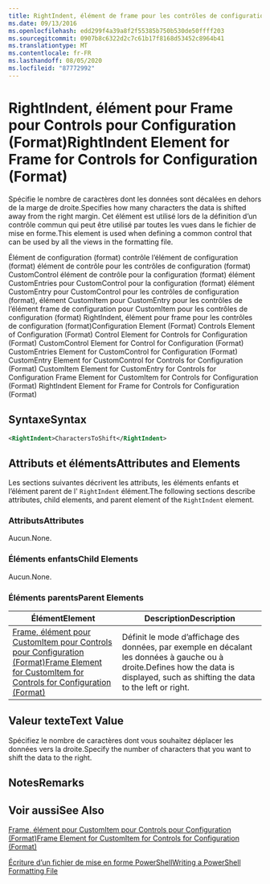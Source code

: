 ```yaml
---
title: RightIndent, élément de frame pour les contrôles de configuration (format) | Microsoft Docs
ms.date: 09/13/2016
ms.openlocfilehash: edd299f4a39a8f2f55385b750b530de50ffff203
ms.sourcegitcommit: 0907b8c6322d2c7c61b17f8168d53452c8964b41
ms.translationtype: MT
ms.contentlocale: fr-FR
ms.lasthandoff: 08/05/2020
ms.locfileid: "87772992"
---
```

# <a name="rightindent-element-for-frame-for-controls-for-configuration-format"></a><span data-ttu-id="2c582-102">RightIndent, élément pour Frame pour Controls pour Configuration (Format)</span><span class="sxs-lookup"><span data-stu-id="2c582-102">RightIndent Element for Frame for Controls for Configuration (Format)</span></span>

<span data-ttu-id="2c582-103">Spécifie le nombre de caractères dont les données sont décalées en dehors de la marge de droite.</span><span class="sxs-lookup"><span data-stu-id="2c582-103">Specifies how many characters the data is shifted away from the right margin.</span></span> <span data-ttu-id="2c582-104">Cet élément est utilisé lors de la définition d’un contrôle commun qui peut être utilisé par toutes les vues dans le fichier de mise en forme.</span><span class="sxs-lookup"><span data-stu-id="2c582-104">This element is used when defining a common control that can be used by all the views in the formatting file.</span></span>

<span data-ttu-id="2c582-105">Élément de configuration (format) contrôle l’élément de configuration (format) élément de contrôle pour les contrôles de configuration (format) CustomControl élément de contrôle pour la configuration (format) élément CustomEntries pour CustomControl pour la configuration (format) élément CustomEntry pour CustomControl pour les contrôles de configuration (format), élément CustomItem pour CustomEntry pour les contrôles de l’élément frame de configuration pour CustomItem pour les contrôles de configuration (format) RightIndent, élément pour frame pour les contrôles de configuration (format)</span><span class="sxs-lookup"><span data-stu-id="2c582-105">Configuration Element (Format) Controls Element of Configuration (Format) Control Element for Controls for Configuration (Format) CustomControl Element for Control for Configuration (Format) CustomEntries Element for CustomControl for Configuration (Format) CustomEntry Element for CustomControl for Controls for Configuration (Format) CustomItem Element for CustomEntry for Controls for Configuration Frame Element for CustomItem for Controls for Configuration (Format) RightIndent Element for Frame for Controls for Configuration (Format)</span></span>

## <a name="syntax"></a><span data-ttu-id="2c582-106">Syntaxe</span><span class="sxs-lookup"><span data-stu-id="2c582-106">Syntax</span></span>

```xml
<RightIndent>CharactersToShift</RightIndent>
```

## <a name="attributes-and-elements"></a><span data-ttu-id="2c582-107">Attributs et éléments</span><span class="sxs-lookup"><span data-stu-id="2c582-107">Attributes and Elements</span></span>

<span data-ttu-id="2c582-108">Les sections suivantes décrivent les attributs, les éléments enfants et l’élément parent de l' `RightIndent` élément.</span><span class="sxs-lookup"><span data-stu-id="2c582-108">The following sections describe attributes, child elements, and parent element of the `RightIndent` element.</span></span>

### <a name="attributes"></a><span data-ttu-id="2c582-109">Attributs</span><span class="sxs-lookup"><span data-stu-id="2c582-109">Attributes</span></span>

<span data-ttu-id="2c582-110">Aucun.</span><span class="sxs-lookup"><span data-stu-id="2c582-110">None.</span></span>

### <a name="child-elements"></a><span data-ttu-id="2c582-111">Éléments enfants</span><span class="sxs-lookup"><span data-stu-id="2c582-111">Child Elements</span></span>

<span data-ttu-id="2c582-112">Aucun.</span><span class="sxs-lookup"><span data-stu-id="2c582-112">None.</span></span>

### <a name="parent-elements"></a><span data-ttu-id="2c582-113">Éléments parents</span><span class="sxs-lookup"><span data-stu-id="2c582-113">Parent Elements</span></span>

|<span data-ttu-id="2c582-114">Élément</span><span class="sxs-lookup"><span data-stu-id="2c582-114">Element</span></span>|<span data-ttu-id="2c582-115">Description</span><span class="sxs-lookup"><span data-stu-id="2c582-115">Description</span></span>|
|-------------|-----------------|
|[<span data-ttu-id="2c582-116">Frame, élément pour CustomItem pour Controls pour Configuration (Format)</span><span class="sxs-lookup"><span data-stu-id="2c582-116">Frame Element for CustomItem for Controls for Configuration (Format)</span></span>](./frame-element-for-customitem-for-controls-for-configuration-format.md)|<span data-ttu-id="2c582-117">Définit le mode d’affichage des données, par exemple en décalant les données à gauche ou à droite.</span><span class="sxs-lookup"><span data-stu-id="2c582-117">Defines how the data is displayed, such as shifting the data to the left or right.</span></span>|

## <a name="text-value"></a><span data-ttu-id="2c582-118">Valeur texte</span><span class="sxs-lookup"><span data-stu-id="2c582-118">Text Value</span></span>

<span data-ttu-id="2c582-119">Spécifiez le nombre de caractères dont vous souhaitez déplacer les données vers la droite.</span><span class="sxs-lookup"><span data-stu-id="2c582-119">Specify the number of characters that you want to shift the data to the right.</span></span>

## <a name="remarks"></a><span data-ttu-id="2c582-120">Notes</span><span class="sxs-lookup"><span data-stu-id="2c582-120">Remarks</span></span>

## <a name="see-also"></a><span data-ttu-id="2c582-121">Voir aussi</span><span class="sxs-lookup"><span data-stu-id="2c582-121">See Also</span></span>

[<span data-ttu-id="2c582-122">Frame, élément pour CustomItem pour Controls pour Configuration (Format)</span><span class="sxs-lookup"><span data-stu-id="2c582-122">Frame Element for CustomItem for Controls for Configuration (Format)</span></span>](./frame-element-for-customitem-for-controls-for-configuration-format.md)

[<span data-ttu-id="2c582-123">Écriture d’un fichier de mise en forme PowerShell</span><span class="sxs-lookup"><span data-stu-id="2c582-123">Writing a PowerShell Formatting File</span></span>](./writing-a-powershell-formatting-file.md)
